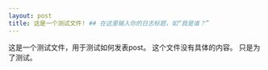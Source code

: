 ```yaml
--- 
layout: post
title: 这是一个测试文件! ## 在这里输入你的日志标题，如“我是谁？” 
---
```

这是一个测试文件，用于测试如何发表post。
这个文件没有具体的内容。
只是为了测试。

